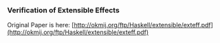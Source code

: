 ### Verification of Extensible Effects

Original Paper is here: [http://okmij.org/ftp/Haskell/extensible/exteff.pdf](http://okmij.org/ftp/Haskell/extensible/exteff.pdf)